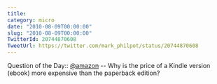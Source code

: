 ```yaml
---
title: 
category: micro
date: "2010-08-09T00:00:00"
slug: "2010-08-09T00:00:00"
TwitterId: 20744870608
TweetUrl: https://twitter.com/mark_philpot/status/20744870608
---
```


Question of the Day:: [@amazon](https://twitter.com/amazon) -- Why is the price
of a Kindle version (ebook) more expensive than the paperback edition?
